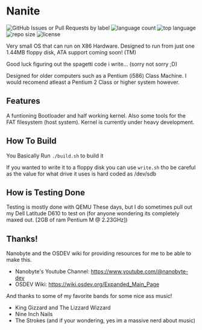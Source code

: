 # Nanite
![GitHub Issues or Pull Requests by label](https://img.shields.io/github/issues/PKM74/Nanite)
![language count](https://img.shields.io/github/languages/count/PKM74/Nanite)
![top language](https://img.shields.io/github/languages/top/PKM74/Nanite)
![repo size](https://img.shields.io/github/repo-size/PKM74/Nanite)
![license](https://img.shields.io/github/license/PKM74/Nanite)

Very small OS that can run on X86 Hardware.
Designed to run from just one 1.44MB floppy disk, ATA support coming soon! (TM)

Good luck figuring out the spagetti code i write... (sorry not sorry ;D)

Designed for older computers such as a Pentium (i586) Class Machine. I would recomend atleast a Pentium 2 Class or higher system however.

## Features
A funtioning Bootloader and half working kernel.
Also some tools for the FAT filesystem (host system).
Kernel is currently under heavy development.

## How To Build
You Basically Run `./build.sh` to build it

If you wanted to write it to a floppy disk you can use `write.sh` tho be careful as the value for what drive it uses is hard coded as /dev/sdb

## How is Testing Done
Testing is mostly done with QEMU These days, but I do sometimes pull out my Dell Latitude D610 to test on (for anyone wondering its completely maxed out. [2GB of ram Pentium M @ 2.23GHz])

## Thanks! 
Nanobyte and the OSDEV wiki for providing resources for me to be able to make this.
- Nanobyte's Youtube Channel: https://www.youtube.com/@nanobyte-dev
- OSDEV Wiki: https://wiki.osdev.org/Expanded_Main_Page

And thanks to some of my favorite bands for some nice ass music!
- King Gizzard and The Lizzard Wizzard
- Nine Inch Nails
- The Strokes
(and if your wondering, yes im a massive nerd about music)